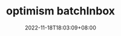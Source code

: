 ---
title: "optimism batchInbox"
description: optimism 源码分析：batchInbox
slug: op-batch-inbox
date: 2022-11-18T18:03:09+08:00
image:
math:
license:
hidden: false
comments: true
draft: false
tag:
    - ethereum
    - optimism
    - bedrock
---